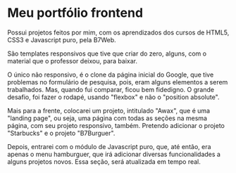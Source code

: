 # Meu portfólio frontend

Possui projetos feitos por mim, com os aprendizados dos cursos de HTML5, CSS3 e Javascript puro, pela B7Web.

São templates responsivos que tive que criar do zero, alguns, com o material que o professor deixou, para baixar.

O único não responsivo, é o clone da página inicial do Google, que tive problemas no formulário de pesquisa, pois, eram alguns elementos a serem trabalhados. Mas, quando fui comparar, ficou bem fidedigno. O grande desafio, foi fazer o rodapé, usando "flexbox" e não o "position absolute".

Mais para a frente, colocarei um projeto, intitulado "Awax", que é uma "landing page", ou seja, uma página com todas as seções na mesma página, com seu projeto responsivo, também. Pretendo adicionar o projeto "Starbucks" e o projeto "B7Burguer".

Depois, entrarei com o módulo de Javascript puro, que, até então, era apenas o menu hamburguer, que irá adicionar diversas funcionalidades a alguns projetos novos. Essa seção, será atualizada em tempo real.
